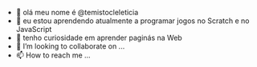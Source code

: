 - 👋 olá meu nome é @temistocleleticia
- 👀 eu estou aprendendo atualmente a programar jogos no Scratch e no JavaScript
- 🌱 tenho curiosidade em aprender paginás na Web
- 💞️ I’m looking to collaborate on ...
- 📫 How to reach me ...

<!---
temistocleleticia/temistocleleticia is a ✨ special ✨ repository because its `README.md` (this file) appears on your GitHub profile.
You can click the Preview link to take a look at your changes.
--->
